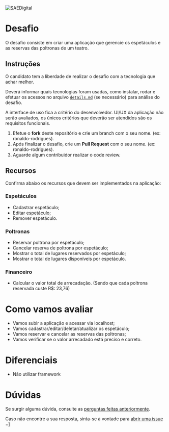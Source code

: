 ![SAEDigital](https://s3.sa-east-1.amazonaws.com/avasae/avasae/logos/logo-sae.png)

# Desafio

O desafio consiste em criar uma aplicação que gerencie os espetáculos e as reservas das poltronas de um teatro.

## Instruções
O candidato tem a liberdade de realizar o desafio com a tecnologia que achar melhor.

Deverá informar quais tecnologias foram usadas, como instalar, rodar e efetuar os acessos no arquivo [`details.md`](details.md) (se necessário) para análise do desafio.

A interface de uso fica a critério do desenvolvedor. UI/UX da aplicação não serão avaliados, os únicos critérios que deverão ser atendidos são os requisitos funcionais.

1. Efetue o **fork** deste repositório e crie um branch com o seu nome. (ex: ronaldo-rodrigues).
2. Após finalizar o desafio, crie um **Pull Request** com o seu nome. (ex: ronaldo-rodrigues).
3. Aguarde algum contribuidor realizar o code review.

## Recursos
Confirma abaixo os recursos que devem ser implementados na aplicação:

### Espetáculos
  * Cadastrar espetáculo;
  * Editar espetáculo;
  * Remover espetáculo.
  
### Poltronas
  * Reservar poltrona por espetáculo;
  * Cancelar reserva de poltrona por espetáculo;
  * Mostrar o total de lugares reservados por espetáculo;
  * Mostrar o total de lugares disponíveis por espetáculo.
  
### Financeiro 
  * Calcular o valor total de arrecadação. (Sendo que cada poltrona reservada custe R$: 23,76)
  
  
# Como vamos avaliar
  * Vamos subir a aplicação e acessar via localhost;
  * Vamos cadastrar/editar/deletar/atualizar os espetáculo;
  * Vamos reservar e cancelar as reservas das poltronas;
  * Vamos verificar se o valor arrecadado está preciso e correto.
  
# Diferenciais
- Não utilizar framework
  
# Dúvidas

Se surgir alguma dúvida, consulte as [perguntas feitas anteriormente](https://github.com/saedigital/SAE-Desafia/issues).

Caso não encontre a sua resposta, sinta-se à vontade para [abrir uma issue](https://github.com/saedigital/SAE-Desafia/issues/new) =]
